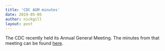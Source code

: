 ```yaml
---
title: 'CDC AGM minutes'
date: 2019-05-05
author: nickgill
layout: post
---
```


The CDC recently held its Annual General Meeting. The minutes from that meeting can be found <a href = "minutes 2019 short.pdf">here</a>.
